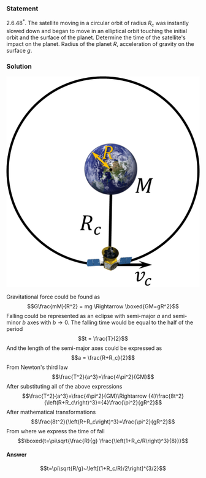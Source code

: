 ###  Statement 

$2.6.48^*.$ The satellite moving in a circular orbit of radius $R_c$ was instantly slowed down and began to move in an elliptical orbit touching the initial orbit and the surface of the planet. Determine the time of the satellite's impact on the planet. Radius of the planet $R$, acceleration of gravity on the surface $g$. 

### Solution

![|509x555, 39%](../../img/2.6.48/2.6.48_1.png) 

Gravitational force could be found as $$G\frac{mM}{R^2} = mg \Rightarrow \boxed{GM=gR^2}$$ Falling could be represented as an eclipse with semi-major $a$ and semi-minor $b$ axes with $b \to 0$. The falling time would be equal to the half of the period $$t = \frac{T}{2}$$ And the length of the semi-major axes could be expressed as $$a = \frac{R+R_c}{2}$$ From Newton's third law $$\frac{T^2}{a^3}=\frac{4\pi^2}{GM}$$ After substituting all of the above expressions $$\frac{T^2}{a^3}=\frac{4\pi^2}{GM}\Rightarrow {4}\frac{8t^2}{\left(R+R_c\right)^3}={4}\frac{\pi^2}{gR^2}$$ After mathematical transformations $$\frac{8t^2}{\left(R+R_c\right)^3}=\frac{\pi^2}{gR^2}$$ From where we express the time of fall $$\boxed{t=\pi\sqrt{\frac{R}{g} \frac{\left(1+R_c/R\right)^3}{8}}}$$ 

#### Answer

$$t=\pi\sqrt{R/g}~\left[(1+R_c/R)/2\right]^{3/2}$$ 
